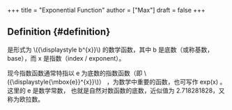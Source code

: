 +++
title = "Exponential Function"
author = ["Max"]
draft = false
+++

## Definition {#definition}

是形式为 \\({\displaystyle b^{x}}\\) 的数学函数，其中 b 是底数（或称基数，base），而 x 是指数（index / exponent）。

现今指数函数通常特指以 e 为底数的指数函数（即 \\({\displaystyle{\mbox{e}}^{x}}\\)）
，为数学中重要的函数，也可写作 exp(x) 。这里的 e 是数学常数，
也就是自然对数函数的底数，近似值为 2.718281828，又称为欧拉数。
